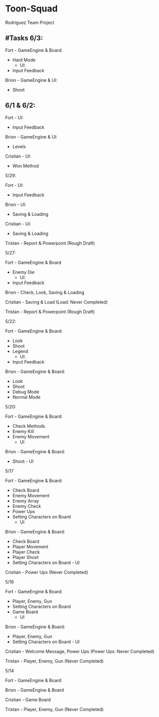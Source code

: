# Toon-Squad
Rodriguez Team Project

#Tasks
6/3:
-
Fort - GameEngine & Board:
- Hard Mode
     - UI:
- Input Feedback

Brion - GameEngine & UI:
- Shoot

6/1 & 6/2:
-
Fort - UI:
- Input Feedback 

Brion - GameEngine & UI:
- Levels

Cristian - UI:
- Won Method

5/29:

Fort - UI:
- Input Feedback

Brion - UI:
- Saving & Loading

Cristian - UI:
- Saving & Loading

Tristan - Report & Powerpoint (Rough Draft)

5/27:

Fort - GameEngine & Board
- Enemy Die
     - UI:
- Input Feedback

Brion - Check, Look, Saving & Loading

Cristian - Saving & Load (Load: Never Completed)

Tristan - Report & Powerpoint (Rough Draft)

5/22:

Fort - GameEngine & Board:
- Look
- Shoot
- Legend
     - UI:
- Input Feedback

Brion - GameEngine & Board:
- Look
- Shoot
- Debug Mode
- Normal Mode

5/20:

Fort - GameEngine & Board:
- Check Methods
- Enemy Kill
- Enemy Movement
     - UI

Brion - GameEngine & Board:
- Shoot
      - UI

5/17

Fort - GameEngine & Board:
- Check Board
- Enemy Movement
- Enemy Array
- Enemy Check
- Power Ups
- Setting Characters on Board
     - UI

Brion - GameEngine & Board:
- Check Board
- Player Movement
- Player Check
- Player Shoot
- Setting Characters on Board
      - UI

Cristian - Power Ups (Never Completed)

5/16

Fort - GameEngine & Board:
- Player, Enemy, Gun
- Setting Characters on Board
- Game Board
     - UI

Brion - GameEngine & Board:
- Player, Enemy, Gun
- Setting Characters on Board
      - UI

Cristian - Welcome Message, Power Ups (Power Ups: Never Completed)

Tristan - Player, Enemy, Gun (Never Completed)

5/14

Fort - GameEngine & Board

Brion - GameEngine & Board

Cristian - Game Board

Tristan - Player, Enemy, Gun (Never Completed)

